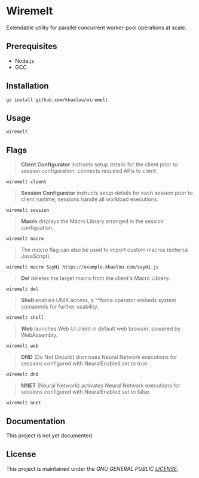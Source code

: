 # Wiremelt

Extendable utility for parallel concurrent worker-pool operations at scale.

## Prerequisites
* Node.js
* GCC

## Installation
```
go install github.com/khaelou/wiremelt
```

## Usage

```
wiremelt
```

## Flags

> **Client Configurator** instructs setup details for the client prior to session configuration; connects required APIs to client.

```
wiremelt client
```
> **Session Configurator** instructs setup details for each session prior to client runtime; sessions handle all workload executions.
```
wiremelt session
```
> **Macro** displays the Macro Library arranged in the session configuation.
```
wiremelt macro
```
> The *macro* flag can also be used to import custom macros (external JavaScript).
```
wiremelt macro SayHi https://example.khaelou.com/sayHi.js
```

> **Del** deletes the target macro from the client's Macro Library.
```
wiremelt del
```
> **Shell** enables UNIX access, a “*force operator embeds system comamnds for further usability.
```
wiremelt shell
```
> **Web** launches Web UI client in default web browser, powered by WebAssembly.
```
wiremelt web
```

> **DND** (Do Not Disturb) dismisses Neural Network executions for sessions configured with NeuralEnabled set to true.
```
wiremelt dnd
```

> **NNET** (Neural Network) activates Neural Network executions for sessions configured with NeuralEnabled set to false.
```
wiremelt nnet
```

## Documentation

This project is not yet documented.

## License

This project is maintained under the *GNU GENERAL PUBLIC [LICENSE](/LICENSE)*.
